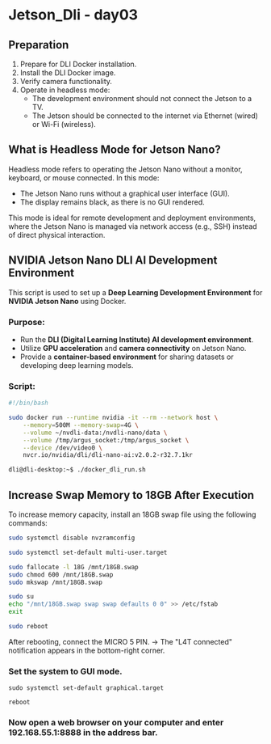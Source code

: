 # Jetson_Dli - day03





## Preparation

1. Prepare for DLI Docker installation.
2. Install the DLI Docker image.
3. Verify camera functionality.
4. Operate in headless mode:
   - The development environment should not connect the Jetson to a TV.
   - The Jetson should be connected to the internet via Ethernet (wired) or Wi-Fi (wireless).






## What is Headless Mode for Jetson Nano?

Headless mode refers to operating the Jetson Nano without a monitor, keyboard, or mouse connected. In this mode:
- The Jetson Nano runs without a graphical user interface (GUI).
- The display remains black, as there is no GUI rendered.

This mode is ideal for remote development and deployment environments, where the Jetson Nano is managed via network access (e.g., SSH) instead of direct physical interaction.






## NVIDIA Jetson Nano DLI AI Development Environment

This script is used to set up a **Deep Learning Development Environment** for **NVIDIA Jetson Nano** using Docker. 

### Purpose:
- Run the **DLI (Digital Learning Institute) AI development environment**.
- Utilize **GPU acceleration** and **camera connectivity** on Jetson Nano.
- Provide a **container-based environment** for sharing datasets or developing deep learning models.

### Script:
```bash
#!/bin/bash

sudo docker run --runtime nvidia -it --rm --network host \
    --memory=500M --memory-swap=4G \
    --volume ~/nvdli-data:/nvdli-nano/data \
    --volume /tmp/argus_socket:/tmp/argus_socket \
    --device /dev/video0 \
    nvcr.io/nvidia/dli/dli-nano-ai:v2.0.2-r32.7.1kr

dli@dli-desktop:~$ ./docker_dli_run.sh

```





## Increase Swap Memory to 18GB After Execution

To increase memory capacity, install an 18GB swap file using the following commands:

```bash
sudo systemctl disable nvzramconfig

sudo systemctl set-default multi-user.target

sudo fallocate -l 18G /mnt/18GB.swap
sudo chmod 600 /mnt/18GB.swap
sudo mkswap /mnt/18GB.swap

sudo su
echo "/mnt/18GB.swap swap swap defaults 0 0" >> /etc/fstab
exit

sudo reboot
```
After rebooting, connect the MICRO 5 PIN.
→ The "L4T connected" notification appears in the bottom-right corner.


### Set the system to GUI mode.
```
sudo systemctl set-default graphical.target

reboot
```

### Now open a web browser on your computer and enter 192.168.55.1:8888 in the address bar.

